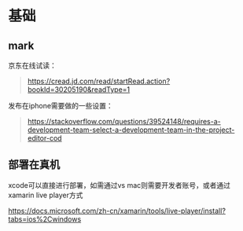 # 基础

## mark

京东在线试读：
> https://cread.jd.com/read/startRead.action?bookId=30205190&readType=1

发布在iphone需要做的一些设置：
>https://stackoverflow.com/questions/39524148/requires-a-development-team-select-a-development-team-in-the-project-editor-cod

## 部署在真机
xcode可以直接进行部署，如需通过vs mac则需要开发者账号，或者通过xamarin live player方式

https://docs.microsoft.com/zh-cn/xamarin/tools/live-player/install?tabs=ios%2Cwindows

